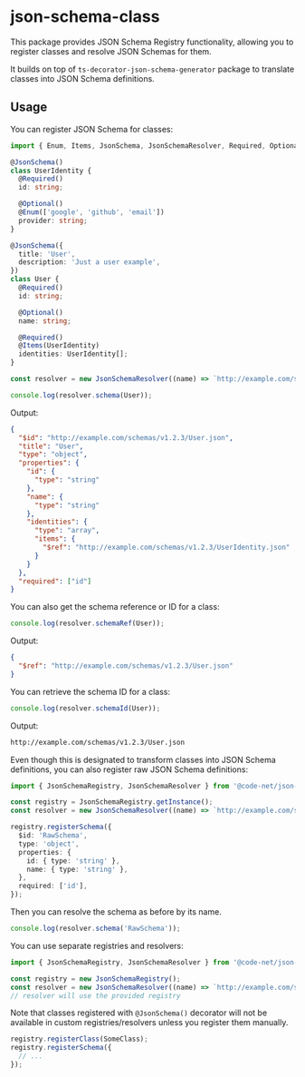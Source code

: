 # json-schema-class

This package provides JSON Schema Registry functionality, allowing you to register classes and resolve JSON Schemas for them.

It builds on top of `ts-decorator-json-schema-generator` package to translate classes into JSON Schema definitions.

## Usage

You can register JSON Schema for classes:

```typescript
import { Enum, Items, JsonSchema, JsonSchemaResolver, Required, Optional } from '@code-net/json-schema-class';

@JsonSchema()
class UserIdentity {
  @Required()
  id: string;

  @Optional()
  @Enum(['google', 'github', 'email'])
  provider: string;
}

@JsonSchema({
  title: 'User',
  description: 'Just a user example',
})
class User {
  @Required()
  id: string;

  @Optional()
  name: string;

  @Required()
  @Items(UserIdentity)
  identities: UserIdentity[];
}

const resolver = new JsonSchemaResolver((name) => `http://example.com/schemas/v1.2.3/${name}.json`);

console.log(resolver.schema(User));
```

Output:

```json
{
  "$id": "http://example.com/schemas/v1.2.3/User.json",
  "title": "User",
  "type": "object",
  "properties": {
    "id": {
      "type": "string"
    },
    "name": {
      "type": "string"
    },
    "identities": {
      "type": "array",
      "items": {
        "$ref": "http://example.com/schemas/v1.2.3/UserIdentity.json"
      }
    }
  },
  "required": ["id"]
}
```

You can also get the schema reference or ID for a class:

```typescript
console.log(resolver.schemaRef(User));
```

Output:

```json
{
  "$ref": "http://example.com/schemas/v1.2.3/User.json"
}
```

You can retrieve the schema ID for a class:

```typescript
console.log(resolver.schemaId(User));
```

Output:

```txt
http://example.com/schemas/v1.2.3/User.json
```

Even though this is designated to transform classes into JSON Schema definitions, you can also register raw JSON Schema definitions:

```typescript
import { JsonSchemaRegistry, JsonSchemaResolver } from '@code-net/json-schema-class';

const registry = JsonSchemaRegistry.getInstance();
const resolver = new JsonSchemaResolver((name) => `http://example.com/schemas/v1.2.3/${name}.json`);

registry.registerSchema({
  $id: 'RawSchema',
  type: 'object',
  properties: {
    id: { type: 'string' },
    name: { type: 'string' },
  },
  required: ['id'],
});
```

Then you can resolve the schema as before by its name.

```typescript
console.log(resolver.schema('RawSchema'));
```

You can use separate registries and resolvers:

```typescript
import { JsonSchemaRegistry, JsonSchemaResolver } from '@code-net/json-schema-class';

const registry = new JsonSchemaRegistry();
const resolver = new JsonSchemaResolver((name) => `http://example.com/schemas/v1.2.3/${name}.json`, registry);
// resolver will use the provided registry
```

Note that classes registered with `@JsonSchema()` decorator will not be available in custom registries/resolvers unless you register them manually.

```typescript
registry.registerClass(SomeClass);
registry.registerSchema({
  // ...  
});
```
